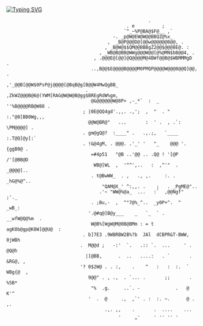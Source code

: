 [![Typing SVG](https://readme-typing-svg.demolab.com?font=Fira+Code&size=40&duration=5500&pause=2000&color=00F754&center=true&vCenter=true&width=435&height=60&lines=Hi+there+%F0%9F%91%8B;it+is+team+for+sec)](https://git.io/typing-svg)



                                                                                                              
                                                                                                              
                                                                                                              
                                                        .                                                     
                                                . e          ;                                                
                                               `^_~%P@BA@$F@__ ,`                                             
                                           -. _p@W@EW@W@@BBQZ@%x_                                             
                                         ,  _B@P@@@D@[@@w@@@@@@8@@, .                                         
                                        , _B@W@$$QM@@BBBgZ2@@$@@@8E@. :                                       
                                      , _WB@B@BB@WWg@@@W@@[@%@MN$bB@@4, .                                     
                                    , .@@@E@[@@]@Q@@@@M@4BWf@@B@$WBMMMgD  .                                   
                                   ..,B@@$E@@@@B@@@@M0PMQP@@@@W@@@8@@Q]@@, .                                  
                                  ,'_@@B[@@W$0PsP@j@@@@[@BqB@g[B@@W4MwQgBB_                                   
                                 . ,ZkWZ@@@B@6@(YWM[RAG@W@W@B@gg$BREgRdW%gm,                                  
                                   @&@@@@@@W@8P> ,-_*`  :  _  ''%B@@@@RB@W88 .                                
                                ; |0E@QQ4gd'.,,. .,';  ,  "  . " :."@8[BB0Wg,,,                               
                                  @@W@BR@"   ...       :  ' .  , .`: \PM@@@@] .                               
                                . gm@gQ@?  :____" .   .,.;,   `____ :.T@Q]@y[:`                               
                                . !&@4gM, . @@@. .'_' '   "_    @@@ '.{ggB0@ .                                
                                   =#4p51   "@B ..'@@ .. .Q@ ! '[@P /'[@BB@D                                  
                                    WB@[WL  ,  '^^',..   :  ,^'"  .  _@@@@]..                                 
                                   . t@BwWW_  . ,   ., ,.     :. . _hG@%@^..                                  
                                       "QAM@X_' ^:,,. .    ;   . _PgME@"..                                    
                                      .'~ "WW@%@a_  ...   :`  ,@@Ngf"  ;'._                                   
                                   . ;Bu,-  ,  ^"7@%_^..  _y0P+^.  ^  _wB_:                                   
                                  '.@#q@]B@y___    _   `_  ` .   __wfW@Q@%m  .                                
                                   W@B%[WgW@M@0B@BMm : = t agK0b@gp@K8W]@@U@  :                               
                                . b]7E3 .9WBRBW2B%?b  JAl  dCBPR&T-BWW, 0jWBh                                 
                               .  M@@d ;   -:'  `.   .:: `.  ...     ' . @Q@h                                 
                                 |[@BB,      .  ..   ....:   . `       . &RG@, ,                              
                               '? 0$2W@ . . :,    .    ^   :   :  :.  ` WBg{@  ,                              
                                  9@@" . , .,  . `... .       ;;       . %5B*                                 
                                   "%  .g.     ..`. -             .   @   K'^                                 
                                  '  .  @     .,  ,`' . :  :. ~.      @ . ,.                                  
                                        .,. ,,    .       .  ....    ...                                      
                                             .      .     . .. .. .                                           
                                                   ^                                                          
                                                                                                              
                                                                                                              
                                                                                                              
                                                                                                              
                                                                                                              
                                                                                                              
                                                                                                              
                                                                                                              
                                                                                                              
                                                                                                              
                                                                                                              
                                                                                                              
                                                                                                              
                                                                                                              
                                                                                                              
                                                                                                              
                                                                                                              
<!--

**Here are some ideas to get you started:**

🙋‍♀️ A short introduction - what is your organization all about?
🌈 Contribution guidelines - how can the community get involved?
👩‍💻 Useful resources - where can the community find your docs? Is there anything else the community should know?
🍿 Fun facts - what does your team eat for breakfast?
🧙 Remember, you can do mighty things with the power of [Markdown](https://docs.github.com/github/writing-on-github/getting-started-with-writing-and-formatting-on-github/basic-writing-and-formatting-syntax)
-->
